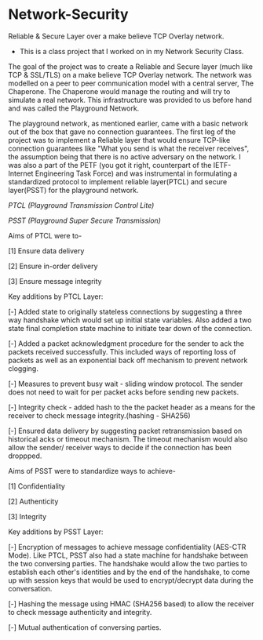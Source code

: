 # Network-Security
Reliable &amp; Secure Layer over a make believe TCP Overlay network.

* This is a class project that I worked on in my Network Security Class.


The goal of the project was to create a Reliable and Secure layer (much like TCP & SSL/TLS) on a make believe TCP Overlay network. The network was modelled on a peer to peer communication model with a central server, The Chaperone. The Chaperone would manage the routing and will try to simulate a real network. This infrastructure was provided to us before hand and was called the Playground Network. 


The playground network, as mentioned earlier, came with a basic network out of the box that gave no connection guarantees. The first leg of the project was to implement a Reliable layer that would ensure TCP-like connection guarantees like "What you send is what the receiver receives", the assumption being that there is no active adversary on the network. I was also a part of the PETF (you got it right, counterpart of the IETF- Internet Engineering Task Force) and was instrumental in formulating a standardized protocol to implement reliable layer(PTCL) and secure layer(PSST) for the playground network.


*PTCL (Playground Transmission Control Lite)*

*PSST (Playground Super Secure Transmission)*




Aims of PTCL were to-


[1] Ensure data delivery

[2] Ensure in-order delivery

[3] Ensure message integrity 


Key additions by PTCL Layer: 

[-] Added state to originally stateless connections by suggesting a three way handshake which would set up initial state variables. Also added a two state final completion state machine to initiate tear down of the connection.

[-] Added a packet acknowledgment procedure for the sender to ack the packets received successfully. This included ways of reporting loss of packets as well as an exponential back off mechanism to prevent network clogging. 

[-] Measures to prevent busy wait - sliding window protocol. The sender does not need to wait for per packet acks before sending new packets. 

[-] Integrity check - added hash to the the packet header as a means for the receiver to check message integrity.(hashing - SHA256)

[-] Ensured data delivery by suggesting packet retransmission based on historical acks or timeout mechanism. The timeout mechanism would also allow the sender/ receiver ways to decide if the connection has been droppped.  



Aims of PSST were to standardize ways to achieve-

[1] Confidentiality

[2] Authenticity

[3] Integrity



Key additions by PSST Layer: 

[-] Encryption of messages to achieve message confidentiality (AES-CTR Mode). Like PTCL, PSST also had a state machine for handshake between the two conversing parties. The handshake would allow the two parties to establish each other's identities and by the end of the handshake, to come up with session keys that would be used to encrypt/decrypt data during the conversation. 

[-] Hashing the message using HMAC (SHA256 based) to allow the receiver to check message authenticity and integrity.

[-] Mutual authentication of conversing parties.

